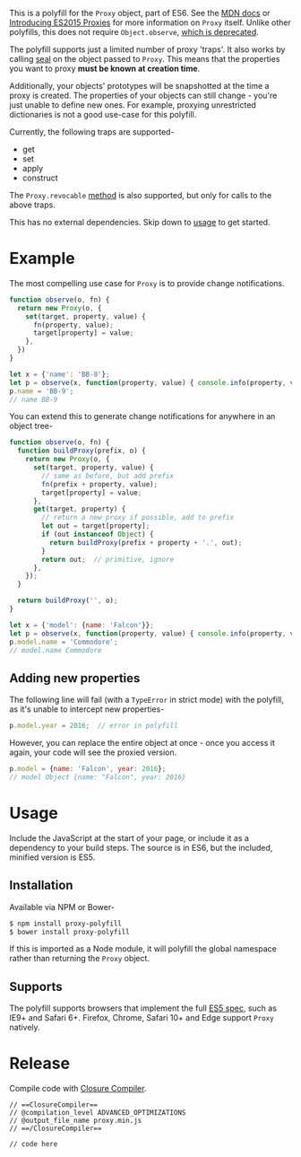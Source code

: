This is a polyfill for the `Proxy` object, part of ES6.
See the [MDN docs](https://developer.mozilla.org/en/docs/Web/JavaScript/Reference/Global_Objects/Proxy) or [Introducing ES2015 Proxies](https://developers.google.com/web/updates/2016/02/es2015-proxies) for more information on `Proxy` itself.
Unlike other polyfills, this does not require `Object.observe`, [which is deprecated](https://www.google.com/search?q=object.observe+deprecated).

The polyfill supports just a limited number of proxy 'traps'.
It also works by calling [seal](https://developer.mozilla.org/en-US/docs/Web/JavaScript/Reference/Global_Objects/Object/seal) on the object passed to `Proxy`.
This means that the properties you want to proxy **must be known at creation time**.

Additionally, your objects' prototypes will be snapshotted at the time a proxy is created.
The properties of your objects can still change - you're just unable to define new ones.
For example, proxying unrestricted dictionaries is not a good use-case for this polyfill.

Currently, the following traps are supported-

* get
* set
* apply
* construct

The `Proxy.revocable` [method](https://developer.mozilla.org/en-US/docs/Web/JavaScript/Reference/Global_Objects/Proxy/revocable) is also supported, but only for calls to the above traps.

This has no external dependencies.
Skip down to [usage](#usage) to get started.

# Example

The most compelling use case for `Proxy` is to provide change notifications.

```js
function observe(o, fn) {
  return new Proxy(o, {
    set(target, property, value) {
      fn(property, value);
      target[property] = value;
    },
  })
}

let x = {'name': 'BB-8'};
let p = observe(x, function(property, value) { console.info(property, value) });
p.name = 'BB-9';
// name BB-9
```

You can extend this to generate change notifications for anywhere in an object tree-

```js
function observe(o, fn) {
  function buildProxy(prefix, o) {
    return new Proxy(o, {
      set(target, property, value) {
        // same as before, but add prefix
        fn(prefix + property, value);
        target[property] = value;
      },
      get(target, property) {
        // return a new proxy if possible, add to prefix
        let out = target[property];
        if (out instanceof Object) {
          return buildProxy(prefix + property + '.', out);
        }
        return out;  // primitive, ignore
      },
    });
  }

  return buildProxy('', o);
}

let x = {'model': {name: 'Falcon'}};
let p = observe(x, function(property, value) { console.info(property, value) });
p.model.name = 'Commodore';
// model.name Commodore
```

## Adding new properties

The following line will fail (with a `TypeError` in strict mode) with the polyfill, as it's unable to intercept new properties-

```js
p.model.year = 2016;  // error in polyfill
```

However, you can replace the entire object at once - once you access it again, your code will see the proxied version.

```js
p.model = {name: 'Falcon', year: 2016};
// model Object {name: "Falcon", year: 2016}
```

# Usage

Include the JavaScript at the start of your page, or include it as a dependency to your build steps.
The source is in ES6, but the included, minified version is ES5.

## Installation

Available via NPM or Bower-

```bash
$ npm install proxy-polyfill
$ bower install proxy-polyfill
```

If this is imported as a Node module, it will polyfill the global namespace rather than returning the `Proxy` object.

## Supports

The polyfill supports browsers that implement the full [ES5 spec](http://kangax.github.io/compat-table/es5/), such as IE9+ and Safari 6+.
Firefox, Chrome, Safari 10+ and Edge support `Proxy` natively.

# Release

Compile code with [Closure Compiler](https://closure-compiler.appspot.com/home).

```
// ==ClosureCompiler==
// @compilation_level ADVANCED_OPTIMIZATIONS
// @output_file_name proxy.min.js
// ==/ClosureCompiler==

// code here
```
